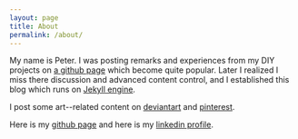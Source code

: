 ```yaml
---
layout: page
title: About
permalink: /about/
---
```


My name is Peter. I was posting remarks and experiences from my DIY projects on [a github page](https://github.com/petervojtek/diy) which become quite popular. Later I realized I miss there discussion and advanced content control, and I established this blog which runs on [Jekyll engine](http://jekyllrb.com/).

I post some art--related content on [deviantart](http://petervojtek.deviantart.com/) and [pinterest](erest.com/tangocut/).

Here is my [github page](https://github.com/petervojtek) and here is my [linkedin profile](http://sk.linkedin.com/pub/peter-vojtek/12/9b9/197).

